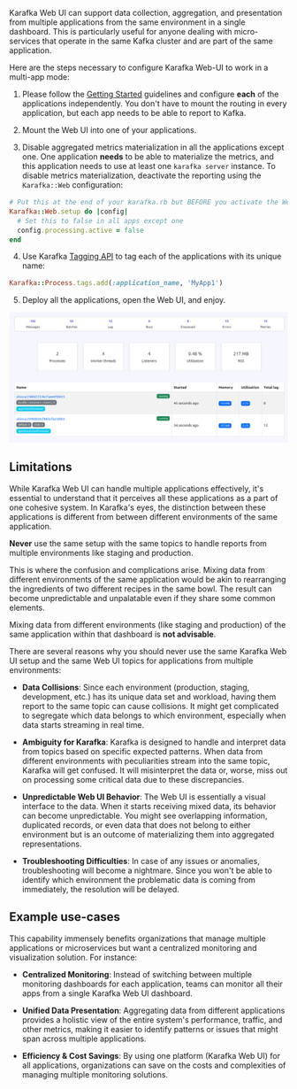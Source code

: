 Karafka Web UI can support data collection, aggregation, and presentation from multiple applications from the same environment in a single dashboard. This is particularly useful for anyone dealing with micro-services that operate in the same Kafka cluster and are part of the same application.

Here are the steps necessary to configure Karafka Web-UI to work in a multi-app mode:

1. Please follow the [Getting Started](Web-UI-Getting-Started) guidelines and configure **each** of the applications independently. You don't have to mount the routing in every application, but each app needs to be able to report to Kafka.

2. Mount the Web UI into one of your applications.

3. Disable aggregated metrics materialization in all the applications except one. One application **needs** to be able to materialize the metrics, and this application needs to use at least one `karafka server` instance. To disable metrics materialization, deactivate the reporting using the `Karafka::Web` configuration:

```ruby
# Put this at the end of your karafka.rb but BEFORE you activate the Web
Karafka::Web.setup do |config|
  # Set this to false in all apps except one
  config.processing.active = false
end
```

4. Use Karafka [Tagging API](Web-UI-Tagging) to tag each of the applications with its unique name:

```ruby
Karafka::Process.tags.add(:application_name, 'MyApp1')
```

5. Deploy all the applications, open the Web UI, and enjoy.

<p align="center">
  <img src="https://raw.githubusercontent.com/karafka/misc/master/printscreens/web-ui/multi-app.png" alt="karafka web multi-app processes view" />
</p>

## Limitations

While Karafka Web UI can handle multiple applications effectively, it's essential to understand that it perceives all these applications as a part of one cohesive system. In Karafka's eyes, the distinction between these applications is different from between different environments of the same application.

**Never** use the same setup with the same topics to handle reports from multiple environments like staging and production.

This is where the confusion and complications arise. Mixing data from different environments of the same application would be akin to rearranging the ingredients of two different recipes in the same bowl. The result can become unpredictable and unpalatable even if they share some common elements.

Mixing data from different environments (like staging and production) of the same application within that dashboard is **not advisable**.

There are several reasons why you should never use the same Karafka Web UI setup and the same Web UI topics for applications from multiple environments:

- **Data Collisions**: Since each environment (production, staging, development, etc.) has its unique data set and workload, having them report to the same topic can cause collisions. It might get complicated to segregate which data belongs to which environment, especially when data starts streaming in real time.

- **Ambiguity for Karafka**: Karafka is designed to handle and interpret data from topics based on specific expected patterns. When data from different environments with peculiarities stream into the same topic, Karafka will get confused. It will misinterpret the data or, worse, miss out on processing some critical data due to these discrepancies.

- **Unpredictable Web UI Behavior**: The Web UI is essentially a visual interface to the data. When it starts receiving mixed data, its behavior can become unpredictable. You might see overlapping information, duplicated records, or even data that does not belong to either environment but is an outcome of materializing them into aggregated representations.

- **Troubleshooting Difficulties**: In case of any issues or anomalies, troubleshooting will become a nightmare. Since you won't be able to identify which environment the problematic data is coming from immediately, the resolution will be delayed.


## Example use-cases

This capability immensely benefits organizations that manage multiple applications or microservices but want a centralized monitoring and visualization solution. For instance:

- **Centralized Monitoring**: Instead of switching between multiple monitoring dashboards for each application, teams can monitor all their apps from a single Karafka Web UI dashboard.

- **Unified Data Presentation**: Aggregating data from different applications provides a holistic view of the entire system's performance, traffic, and other metrics, making it easier to identify patterns or issues that might span across multiple applications.

- **Efficiency & Cost Savings**: By using one platform (Karafka Web UI) for all applications, organizations can save on the costs and complexities of managing multiple monitoring solutions.
